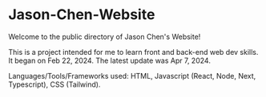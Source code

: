 # Jason-Chen-Website
Welcome to the public directory of Jason Chen's Website!

This is a project intended for me to learn front and back-end web dev skills.
It began on Feb 22, 2024.
The latest update was Apr 7, 2024.

Languages/Tools/Frameworks used:
HTML,
Javascript (React, Node, Next, Typescript),
CSS (Tailwind).
